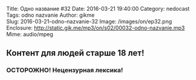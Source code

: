 Title: Одно название #32
Date: 2016-03-21 19:40:00
Category: nedocast  
Tags: odno nazvanie
Author: gikme  
Slug: 2016-03-21-odno-nazvanie-32
Image: /images/on/ep32.png
Enclosure: http://static.gik.me/mp3/on/s02/00032-odno-nazvanie.mp3  
Mime: audio/mpeg

## Контент для людей старше 18 лет!

### ОСТОРОЖНО! Нецензурная лексика!
